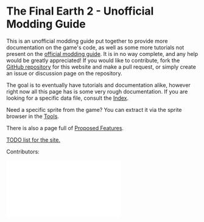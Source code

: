 # The Final Earth 2 - Unofficial Modding Guide

This is an unofficial modding guide put together to provide more documentation on the game's code, as well as some more tutorials not present on the [official modding guide](https://florianvanstrien.nl/TheFinalEarth2/modding.php). It is in no way complete, and any help would be greatly appreciated! If you would like to contribute, fork the [GitHub repository](https://github.com/tfe2-modding/tfe2-modding.github.io) for this website and make a pull request, or simply create an issue or discussion page on the repository.

The goal is to eventually have tutorials and documentation alike, however right now all this page has is some very rough documentation. If you are looking for a specific data file, consult the [Index](Index/).

Need a specific sprite from the game? You can extract it via the sprite browser in the [Tools](Tools/).

There is also a page full of [Proposed Features](Proposed%20Features.html).

[TODO list for the site.](TODO.html)

Contributors:

<embed src="cool.svg"></embed>
